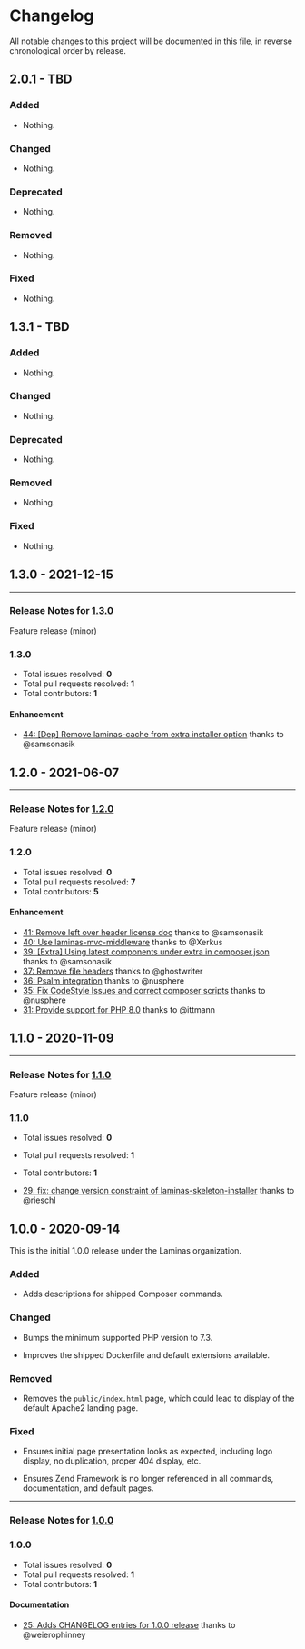 # Changelog

All notable changes to this project will be documented in this file, in reverse chronological order by release.

## 2.0.1 - TBD

### Added

- Nothing.

### Changed

- Nothing.

### Deprecated

- Nothing.

### Removed

- Nothing.

### Fixed

- Nothing.

## 1.3.1 - TBD

### Added

- Nothing.

### Changed

- Nothing.

### Deprecated

- Nothing.

### Removed

- Nothing.

### Fixed

- Nothing.

## 1.3.0 - 2021-12-15


-----

### Release Notes for [1.3.0](https://github.com/laminas/laminas-mvc-skeleton/milestone/8)

Feature release (minor)

### 1.3.0

- Total issues resolved: **0**
- Total pull requests resolved: **1**
- Total contributors: **1**

#### Enhancement

 - [44: &#91;Dep&#93; Remove laminas-cache from extra installer option](https://github.com/laminas/laminas-mvc-skeleton/pull/44) thanks to @samsonasik

## 1.2.0 - 2021-06-07


-----

### Release Notes for [1.2.0](https://github.com/laminas/laminas-mvc-skeleton/milestone/6)

Feature release (minor)

### 1.2.0

- Total issues resolved: **0**
- Total pull requests resolved: **7**
- Total contributors: **5**

#### Enhancement

 - [41: Remove left over header license doc](https://github.com/laminas/laminas-mvc-skeleton/pull/41) thanks to @samsonasik
 - [40: Use laminas-mvc-middleware](https://github.com/laminas/laminas-mvc-skeleton/pull/40) thanks to @Xerkus
 - [39: &#91;Extra&#93; Using latest components under extra in composer.json](https://github.com/laminas/laminas-mvc-skeleton/pull/39) thanks to @samsonasik
 - [37: Remove file headers](https://github.com/laminas/laminas-mvc-skeleton/pull/37) thanks to @ghostwriter
 - [36: Psalm integration](https://github.com/laminas/laminas-mvc-skeleton/pull/36) thanks to @nusphere
 - [35: Fix CodeStyle Issues and correct composer scripts](https://github.com/laminas/laminas-mvc-skeleton/pull/35) thanks to @nusphere
 - [31: Provide support for PHP 8.0](https://github.com/laminas/laminas-mvc-skeleton/pull/31) thanks to @ittmann

## 1.1.0 - 2020-11-09


-----

### Release Notes for [1.1.0](https://github.com/laminas/laminas-mvc-skeleton/milestone/3)

Feature release (minor)

### 1.1.0

- Total issues resolved: **0**
- Total pull requests resolved: **1**
- Total contributors: **1**

 - [29: fix: change version constraint of laminas-skeleton-installer](https://github.com/laminas/laminas-mvc-skeleton/pull/29) thanks to @rieschl

## 1.0.0 - 2020-09-14

This is the initial 1.0.0 release under the Laminas organization.

### Added

- Adds descriptions for shipped Composer commands.

### Changed

- Bumps the minimum supported PHP version to 7.3.

- Improves the shipped Dockerfile and default extensions available.

### Removed

- Removes the `public/index.html` page, which could lead to display of the default Apache2 landing page.

### Fixed

- Ensures initial page presentation looks as expected, including logo display, no duplication, proper 404 display, etc.

- Ensures Zend Framework is no longer referenced in all commands, documentation, and default pages.


-----

### Release Notes for [1.0.0](https://github.com/laminas/laminas-mvc-skeleton/milestone/1)



### 1.0.0

- Total issues resolved: **0**
- Total pull requests resolved: **1**
- Total contributors: **1**

#### Documentation

 - [25: Adds CHANGELOG entries for 1.0.0 release](https://github.com/laminas/laminas-mvc-skeleton/pull/25) thanks to @weierophinney

